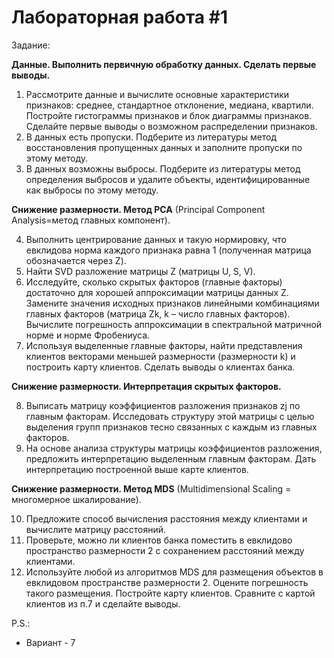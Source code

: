 # Лабораторная работа #1
Задание:

<b>Данные. Выполнить первичную обработку данных. Сделать первые выводы.</b>

1. Рассмотрите данные и вычислите основные характеристики признаков: среднее, стандартное отклонение, медиана, квартили.  Постройте гистограммы признаков и блок диаграммы  признаков. Сделайте первые выводы о возможном распределении признаков.
2. В данных есть пропуски. Подберите из литературы метод восстановления пропущенных данных и заполните пропуски по этому методу.
3. В данных возможны выбросы. Подберите из литературы метод определения выбросов и удалите объекты, идентифицированные как выбросы по этому методу.

<b>Снижение размерности. Метод PCA</b> (Principal Component Analysis=метод главных компонент).

4. Выполнить центрирование данных и такую нормировку, что евклидова норма каждого признака равна 1 (полученная матрица обозначается через Z).
5. Найти SVD разложение матрицы Z (матрицы U, S, V).
6. Исследуйте, сколько скрытых факторов (главные факторы) достаточно для хорошей аппроксимации матрицы данных Z. Замените значения исходных признаков линейными комбинациями главных факторов (матрица Zk, k – число главных факторов). Вычислите погрешность аппроксимации в спектральной матричной  норме и норме Фробениуса.
7. Используя выделенные главные факторы, найти представления клиентов векторами меньшей размерности (размерности k) и построить карту клиентов. Сделать выводы о клиентах банка.
    
<b>Снижение размерности. Интерпретация скрытых факторов.</b>

8. Выписать матрицу коэффициентов разложения признаков zj по главным факторам. Исследовать структуру этой матрицы с целью выделения групп признаков тесно связанных с каждым из главных факторов.
9. На основе анализа структуры матрицы коэффициентов разложения, предложить интерпретацию выделенным главным факторам. Дать интерпретацию построенной выше карте клиентов.
    
<b>Снижение размерности. Метод MDS</b> (Multidimensional Scaling = многомерное шкалирование).

10. Предложите способ вычисления расстояния между клиентами и вычислите матрицу расстояний.
11. Проверьте, можно ли клиентов банка поместить в евклидово пространство размерности 2 с сохранением расстояний между клиентами.
12. Используйте любой из алгоритмов MDS для размещения объектов в евклидовом пространстве размерности 2. Оцените погрешность такого размещения. Постройте карту клиентов. Сравните с картой клиентов из п.7 и сделайте выводы. 

P.S.:
* Вариант - 7